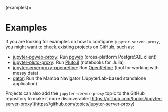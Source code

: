 (examples)=

# Examples

If you are looking for examples on how to configure `jupyter-server-proxy`, you might want to check existing
projects on GitHub, such as:

- [jupyter-pgweb-proxy](https://github.com/illumidesk/jupyter-pgweb-proxy): Run [pgweb](https://github.com/sosedoff/pgweb) (cross-platform PostgreSQL client)
- [jupyter-pluto-proxy](https://github.com/illumidesk/jupyter-pluto-proxy): Run [Pluto.jl](https://github.com/fonsp/Pluto.jl) (notebooks for Julia)
- [jupyterserverproxy-openrefine](https://github.com/psychemedia/jupyterserverproxy-openrefine): Run [OpenRefine](https://openrefine.org/) (tool for working with messy data)
- [gator](https://github.com/mamba-org/gator): Run the Mamba Navigator (JupyterLab-based standalone application)

Projects can also add the `jupyter-server-proxy` topic to the GitHub repository to make it more discoverable:
[https://github.com/topics/jupyter-server-proxy](https://github.com/topics/jupyter-server-proxy)

